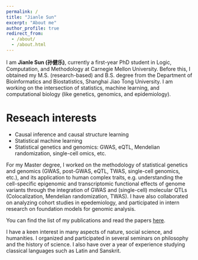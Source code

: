 ```yaml
---
permalink: /
title: "Jianle Sun"
excerpt: "About me"
author_profile: true
redirect_from: 
  - /about/
  - /about.html
---
```


I am **Jianle Sun (孙健乐)**, currently a first-year PhD student in Logic, Computation, and Methodology at Carnegie Mellon University. Before this, I obtained my M.S. (research-based) and B.S. degree from the Department of Bioinformatics and Biostatistics, Shanghai Jiao Tong University. I am working on the intersection of statistics, machine learning, and computational biology (like genetics, genomics, and epidemiology).

Reseach interests
======
* Causal inference and causal structure learning
* Statistical machine learning
* Statistical genetics and genomics: GWAS, eQTL, Mendelian randomization, single-cell omics, etc.

For my Master degree, I worked on the methodology of statistical genetics and genomics (GWAS, post-GWAS, eQTL, TWAS, single-cell genomics, etc.), and its application to human complex traits, e.g. understanding the cell-specific epigenomic and transcriptomic functional effects of genome variants through the integration of GWAS and (single-cell) molecular QTLs (Colocalization, Mendelian randomization, TWAS). I have also collaborated on analyzing cohort studies in epedemiology, and participated in intern research on foundation models for genomic analysis. 

You can find the list of my publications and read the papers [here](https://sjl-sjtu.github.io/publications/).

I have a keen interest in many aspects of nature, social science, and humanities. I organized and participated in several seminars on philosophy and the history of science. I also have over a year of experience studying classical languages such as Latin and Sanskrit.

